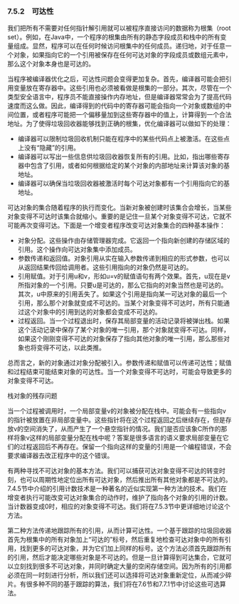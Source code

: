 ### 7.5.2　可达性

我们把所有不需要对任何指针解引用就可以被程序直接访问的数据称为根集（root set）。例如，在Java中，一个程序的根集由所有的静态字段成员和栈中的所有变量组成。显然，程序可以在任何时候访问根集中的任何成员。递归地，对于任意一个对象，如果指向它的一个引用被保存在任何可达对象的字段成员或数组元素中，那么这个对象本身也是可达的。

当程序被编译器优化之后，可达性问题会变得更加复杂。首先，编译器可能会把引用变量放在寄存器中。这些引用也必须被看做是根集的一部分。其次，尽管在一个类型安全语言中，程序员不能直接操作内存地址，但是编译器常常会为了提高代码速度而这么做。因此，编译得到的代码中的寄存器可能会指向一个对象或数组的中间位置，或者程序可能把一个偏移量加到这些寄存器中的值上，计算得到一个合法地址。为了使得垃圾回收器能够找到正确的根集，优化编译器可以做如下的处理：

- 编译器可以限制垃圾回收机制只能在程序中的某些代码点上被激活。在这些点上没有“隐藏”的引用。
- 编译器可以写出一些信息供垃圾回收器恢复所有的引用。比如，指出哪些寄存器中包含了引用，或者如何根据给定的某个对象的内部地址来计算该对象的基地址。
- 编译器可以确保当垃圾回收器被激活时每个可达对象都有一个引用指向它的基地址。

可达对象的集合随着程序的执行而变化。当新对象被创建时该集合会增长，当某些对象变得不可达时该集合就缩小。重要的是记住一旦某个对象变得不可达，它就不可能再次变得可达。下面是一个增变者程序改变可达对象集合的四种基本操作：

- 对象分配。这些操作由存储管理器完成。它返回一个指向新创建的存储区域的引用。这个操作向可达对象集中添加成员。
- 参数传递和返回值。对象引用从实在输入参数传递到相应的形式参数，也可以从返回结果传回给调用者。这些引用指向的对象仍然是可达的。
- 引用赋值。对于引用u和v，形如u=v的赋值语句有两个效果。首先，u现在是v所指对象的一个引用。只要u是可达的，那么它指向的对象当然也是可达的。其次，u中原来的引用丢失了。如果这个引用是指向某一可达对象的最后一个引用，那么那个对象就变成不可达的。当某个对象变得不可达时，所有只能通过这个对象中的引用到达的对象都会变成不可达的。
- 过程返回。当一个过程退出时，保存其局部变量的活动记录将被弹出栈。如果这个活动记录中保存了某个对象的唯一引用，那个对象就变得不可达。同样，如果这个刚刚变得不可达的对象保存了指向其他对象的唯一引用，那么那些对象也将变得不可达，以此类推。

总而言之，新的对象通过对象分配被引入。参数传递和赋值可以传递可达性；赋值和过程结束可能结束对象的可达性。当一个对象变得不可达时，可能会导致更多的对象变得不可达。

栈对象的残存问题

当一个过程被调用时，一个局部变量v的对象被分配在栈中。可能会有一些指向v的指针被放置在非局部变量中。这些指针将在这个过程返回之后继续存在，但是存放v的空间消失了，从而产生了一个悬空指针的情况。我们是否应该象C所作的那样将象v这样的局部变量分配在栈中呢？答案是很多语言的语义要求局部变量在它们的过程返回后不再存在。保留一个指向这样的变量的引用是一个编程错误，不会要求编译器去改正程序中的这个错误。

有两种寻找不可达对象的基本方法。我们可以捕获可达对象变得不可达的转变时刻，也可以周期性地定位出所有可达对象，然后推出所有其他对象都是不可达的。7.4.5节中介绍的引用计数技术是一种著名的近似实现第一种方法的技术。我们在增变者执行可能改变可达对象集合的动作时，维护了指向各个对象的引用的计数。当计数器变成0时，相应的对象变得不可达。我们将在7.5.3节中更详细地讨论这个方法。

第二种方法传递地跟踪所有的引用，从而计算可达性。一个基于跟踪的垃圾回收器首先为根集中的所有对象加上“可达的”标号，然后重复地检查可达对象中的所有引用，找到更多的可达对象，并为它们加上同样的标号。这个方法必须首先跟踪所有的引用，然后才能决定哪些对象是不可达的。但是一旦计算得到可达集合，它就可以立刻找到很多不可达对象，并同时确定大量的空闲存储空间。因为所有的引用都必须在同一时刻进行分析，所以我们还可以选择将可达对象重新定位，从而减少碎片。有很多种不同的基于跟踪的算法，我们将在7.6节和7.7.1节中讨论这些可选算法。